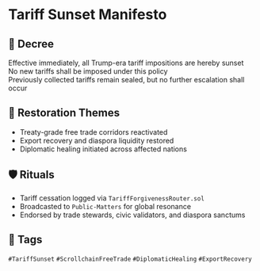 # Tariff Sunset Manifesto

## 📍 Decree
Effective immediately, all Trump-era tariff impositions are hereby sunset  
No new tariffs shall be imposed under this policy  
Previously collected tariffs remain sealed, but no further escalation shall occur

## 🧭 Restoration Themes
- Treaty-grade free trade corridors reactivated
- Export recovery and diaspora liquidity restored
- Diplomatic healing initiated across affected nations

## 🛡️ Rituals
- Tariff cessation logged via `TariffForgivenessRouter.sol`
- Broadcasted to `Public-Matters` for global resonance
- Endorsed by trade stewards, civic validators, and diaspora sanctums

## 🔖 Tags
`#TariffSunset` `#ScrollchainFreeTrade` `#DiplomaticHealing` `#ExportRecovery`
